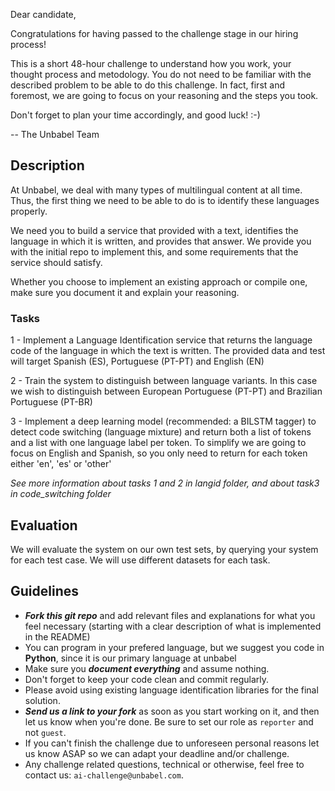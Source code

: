 Dear candidate, 

Congratulations for having passed to the challenge stage in our hiring process!

This is a short 48-hour challenge to understand how you work, your thought process and metodology. 
You do not need to be familiar with the described problem to be able to do this challenge. 
In fact, first and foremost, we are going to focus on your reasoning and the steps you took.

Don't forget to plan your time accordingly, and good luck! :-)

-- The Unbabel Team


## Description

At Unbabel, we deal with many types of multilingual content at all time. Thus, the first thing we 
need to be able to do is to identify these languages properly.

We need you to build a service that provided with a text, identifies the language in which it is 
written, and provides that answer.
We provide you with the initial repo to implement this, and some requirements that the service 
should satisfy. 

Whether you choose to implement an existing approach or compile one, make sure you document it
and explain your reasoning.

### Tasks

1 - Implement a Language Identification service that returns the language code of the language in which the text is written. The provided data and test will
target Spanish (ES), Portuguese (PT-PT) and English (EN)

2 - Train the system to distinguish between language variants. In this case we wish to distinguish between European Portuguese (PT-PT) and Brazilian Portuguese (PT-BR)

3 - Implement a deep learning model (recommended: a BILSTM tagger) to detect code switching (language mixture) and return both a list of tokens and a list with one language label per token.
To simplify we are going to focus on English and Spanish, so you only need to return for each token either 'en', 'es' or 'other'

*See more information about tasks 1 and 2 in langid folder, and about task3 in code_switching folder*

## Evaluation

We will evaluate the system on our own test sets, by querying your system for each test case. We will use different datasets for each task.

## Guidelines
* ***Fork this _git repo_*** and add relevant files and explanations for what you feel necessary (starting with a clear description of what is implemented in the README)
* You can program in your prefered language, but we suggest you code in **Python**, since it is our primary language at unbabel
* Make sure you ***document everything*** and assume nothing.
* Don't forget to keep your code clean and commit regularly.
* Please avoid using existing language identification libraries for the final solution.
* ***Send us a link to your fork*** as soon as you start working on it, and then let us know when you're done. Be sure to set our role as `reporter` and not `guest`.
* If you can't finish the challenge due to unforeseen personal reasons let us know ASAP so we can adapt your deadline and/or challenge.
* Any challenge related questions, technical or otherwise, feel free to contact us: `ai-challenge@unbabel.com`.

